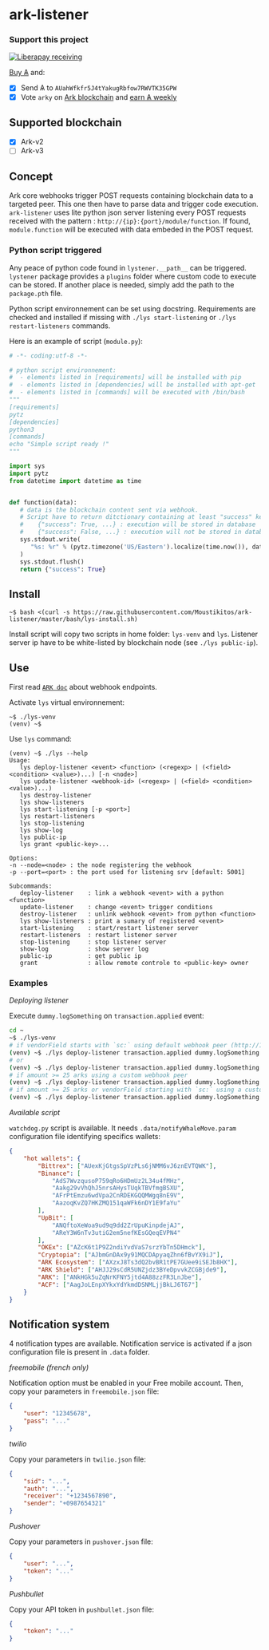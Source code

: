 # ark-listener

### Support this project
 
 [![Liberapay receiving](https://img.shields.io/liberapay/goal/Toons?logo=liberapay)](https://liberapay.com/Toons/donate)
 
 [Buy &#1126;](https://bittrex.com/Account/Register?referralCode=NW5-DQO-QMT) and:
 
   * [X] Send &#1126; to `AUahWfkfr5J4tYakugRbfow7RWVTK35GPW`
   * [X] Vote `arky` on [Ark blockchain](https://explorer.ark.io) and [earn &#1126; weekly](http://dpos.arky-delegate.info/arky)

## Supported blockchain

  * [X] Ark-v2
  * [ ] Ark-v3

## Concept

Ark core webhooks trigger POST requests containing blockchain data to a targeted peer. This one then have to parse data and trigger code execution. `ark-listener` uses lite python json server listening every POST requests received with the pattern : `http://{ip}:{port}/module/function`. 
If found, `module.function` will be executed with data embeded in the POST request.

### Python script triggered

Any peace of python code found in `lystener.__path__` can be triggered. 
`lystener` package provides a `plugins` folder where custom code to execute can be stored. If another place is needed, simply add the path to the `package.pth` file.

Python script environnement can be set using docstring. Requirements are checked and installed if missing with `./lys start-listening` or `./lys restart-listeners` commands.

Here is an example of script (`module.py`):
```python
# -*- coding:utf-8 -*-

# python script environnement:
#  - elements listed in [requirements] will be installed with pip
#  - elements listed in [dependencies] will be installed with apt-get
#  - elements listed in [commands] will be executed with /bin/bash
"""
[requirements]
pytz
[dependencies]
python3
[commands]
echo "Simple script ready !"
"""

import sys
import pytz
from datetime import datetime as time


def function(data):
   # data is the blockchain content sent via webhook.
   # Script have to return ditctionary containing at least "success" key:
   #    {"success": True, ...} : execution will be stored in database
   #    {"success": False, ...} : execution will not be stored in database
   sys.stdout.write(
      "%s: %r" % (pytz.timezone('US/Eastern').localize(time.now()), data)
   )
   sys.stdout.flush()
   return {"success": True}
```

## Install

```
~$ bash <(curl -s https://raw.githubusercontent.com/Moustikitos/ark-listener/master/bash/lys-install.sh)
```

Install script will copy two scripts in home folder: `lys-venv` and `lys`. 
Listener server ip have to be white-listed by blockchain node (see `./lys public-ip`).

## Use

First read [`ARK doc`](https://ark.dev/docs/api/webhook-api/endpoints) about webhook endpoints.

Activate `lys` virtual environnement:
```
~$ ./lys-venv
(venv) ~$
```

Use `lys` command:
```
(venv) ~$ ./lys --help
Usage:
   lys deploy-listener <event> <function> (<regexp> | (<field> <condition> <value>)...) [-n <node>]
   lys update-listener <webhook-id> (<regexp> | (<field> <condition> <value>)...)
   lys destroy-listener
   lys show-listeners
   lys start-listening [-p <port>]
   lys restart-listeners
   lys stop-listening
   lys show-log
   lys public-ip
   lys grant <public-key>...

Options:
-n --node=<node> : the node registering the webhook
-p --port=<port> : the port used for listening srv [default: 5001]

Subcommands:
   deploy-listener    : link a webhook <event> with a python <function>
   update-listener    : change <event> trigger conditions
   destroy-listener   : unlink webhook <event> from python <function>
   lys show-listeners : print a sumary of registered <event>
   start-listening    : start/restart listener server
   restart-listeners  : restart listener server
   stop-listening     : stop listener server
   show-log           : show server log
   public-ip          : get public ip
   grant              : allow remote controle to <public-key> owner
```

### Examples

*Deploying listener*

Execute `dummy.logSomething` on `transaction.applied` event:
```bash
cd ~
~$ ./lys-venv
# if vendorField starts with `sc:` using default webhook peer (http://127.0.0.1:4004)
(venv) ~$ ./lys deploy-listener transaction.applied dummy.logSomething ^sc:.*$
# or
(venv) ~$ ./lys deploy-listener transaction.applied dummy.logSomething vendorField regexp ^sc:.*$
# if amount >= 25 arks using a custom webhook peer
(venv) ~$ ./lys deploy-listener transaction.applied dummy.logSomething amount gte 2500000000 -n http://dpos.arky-delegate.info:4004
# if amount >= 25 arks or vendorField starting with `sc:` using a custom webhook peer
(venv) ~$ ./lys deploy-listener transaction.applied dummy.logSomething amount gte 2500000000 vendorField regexp ^sc:.*$ -n http://dpos.arky-delegate.info:4004
```

*Available script*

`watchdog.py` script is available. It needs `.data/notifyWhaleMove.param` configuration file identifying specifics wallets:

```json
{
    "hot wallets": {
        "Bittrex": ["AUexKjGtgsSpVzPLs6jNMM6vJ6znEVTQWK"],
        "Binance": [
            "AdS7WvzqusoP759qRo6HDmUz2L34u4fMHz",
            "Aakg29vVhQhJ5nrsAHysTUqkTBVfmgBSXU",
            "AFrPtEmzu6wdVpa2CnRDEKGQQMWgq8nE9V",
            "AazoqKvZQ7HKZMQ151qaWFk6nDY1E9faYu"
        ],
        "UpBit": [
            "ANQftoXeWoa9ud9q9dd2ZrUpuKinpdejAJ",
            "AReY3W6nTv3utiG2em5nefKEsGQeqEVPN4"
        ],
        "OKEx": ["AZcK6t1P9Z2ndiYvdVaS7srzYbTn5DHmck"],
        "Cryptopia": ["AJbmGnDAx9y91MQCDApyaqZhn6fBvYX9iJ"],
        "ARK Ecosystem": ["AXzxJ8Ts3dQ2bvBR1tPE7GUee9iSEJb8HX"],
        "ARK Shield": ["AHJJ29sCdR5UNZjdz3BYeDpvvkZCGBjde9"],
        "ARK": ["ANkHGk5uZqNrKFNY5jtd4A88zzFR3LnJbe"],
        "ACF": ["AagJoLEnpXYkxYdYkmdDSNMLjjBkLJ6T67"]
    }
}

```

## Notification system

4 notification types are available. Notification service is activated if a json configuration file is present in `.data` folder.

*freemobile (french only)*

Notification option must be enabled in your Free mobile account. Then, copy your parameters in `freemobile.json` file:
```json
{
    "user": "12345678", 
    "pass": "..."
}
```

*twilio*

Copy your parameters in `twilio.json` file:
```json
{
    "sid": "...",
    "auth": "...", 
    "receiver": "+1234567890", 
    "sender": "+0987654321"
}
```

*Pushover*

Copy your parameters in `pushover.json` file:
```json
{
    "user": "...",
    "token": "..."
}
```

*Pushbullet*

Copy your API token in `pushbullet.json` file:
```json
{
    "token": "..."
}
```
